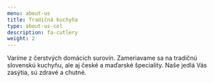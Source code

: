 ```yaml
---
menu: about-us
title: Tradičná kuchyňa
type: about-us-col
description: fa-cutlery
weight: 2
---
```

Varíme z čerstvých domácich surovín. Zameriavame sa na tradičnú slovenskú kuchyňu, ale aj české a maďarské špeciality. Naše jedlá Vás zasýtia, sú zdravé a chutné.